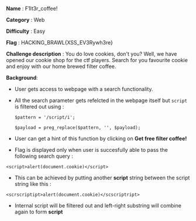 **Name** : F1lt3r_coffee!

**Category** : Web

**Difficulty** : Easy

**Flag** : HACKING_BRAWL{XSS_EV3Rywh3re}

**Challenge description** : 
You do love cookies, don't you? 
Well, we have opened our cookie shop for the ctf players. Search for you 
favourite cookie and enjoy with our home brewed filter coffee. 


**Background**: 

+ User gets access to webpage with a search functionality.
+ All the search parameter gets refelcted in the webpage itself but `script` is filtered out using :
  
  `$pattern = '/script/i';`

   `$payload = preg_replace($pattern, '', $payload);`
+ User can get a hint of this function by clicking on **Get free filter coffee!**
+ Flag is displayed only when user is succesfully able to pass the following search query :

`<script>alert(document.cookie)</script>`

+ This can be achieved by putting another **script** string between the script string like this :

`<scrscriptipt>alert(document.cookie)</scscriptript>`

+ Internal script will be filtered out and left-right substring will combine again to form **script**